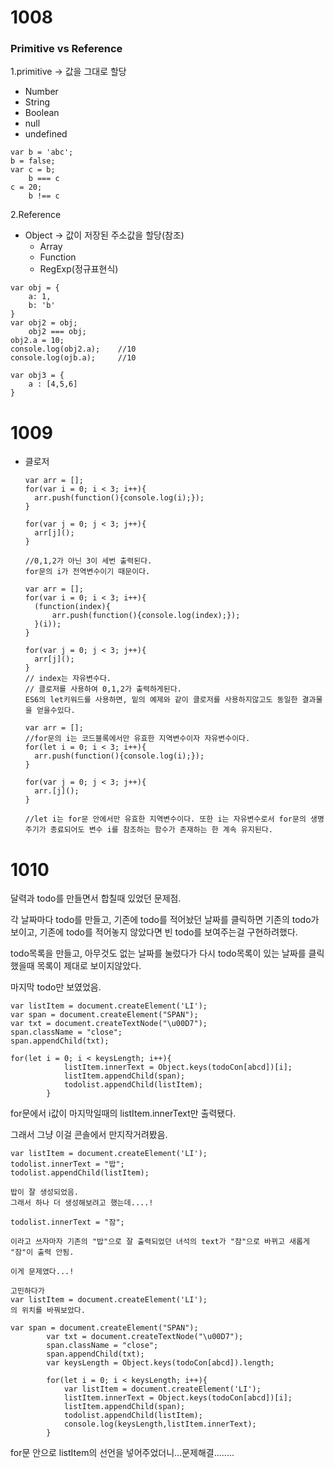 <h1>
    1008
</h1>

<h3>
    Primitive vs Reference
</h3>

1.primitive  -> 값을 그대로 할당 

- Number
- String
- Boolean
- null
- undefined

```
var b = 'abc';
b = false;
var c = b;
	b === c
c = 20;
	b !== c
```



2.Reference

- Object -> 값이 저장된 주소값을 할당(참조)
  - Array
  - Function
  - RegExp(정규표현식)

```
var obj = {
	a: 1,
	b: 'b'
}
var obj2 = obj;
	obj2 === obj;
obj2.a = 10;
console.log(obj2.a);	//10
console.log(ojb.a);		//10

```

```
var obj3 = {
	a : [4,5,6]
}
```



<h1>
    1009
</h1>



- 클로저

  ```
  var arr = [];
  for(var i = 0; i < 3; i++){
  	arr.push(function(){console.log(i);});
  }
  
  for(var j = 0; j < 3; j++){
  	arr[j]();
  }
  
  //0,1,2가 아닌 3이 세번 출력된다.
  for문의 i가 전역변수이기 때문이다.
  
  ```

  ```
  var arr = [];
  for(var i = 0; i < 3; i++){
  	(function(index){
  		arr.push(function(){console.log(index);});
  	}(i));
  }
  
  for(var j = 0; j < 3; j++){
  	arr[j]();
  }
  // index는 자유변수다.
  // 클로저를 사용하여 0,1,2가 출력하게된다.
  ES6의 let키워드를 사용하면, 밑의 예제와 같이 클로저를 사용하지않고도 동일한 결과물을 얻을수있다.
  
  ```

  ```
  var arr = [];
  //for문의 i는 코드블록에서만 유효한 지역변수이자 자유변수이다.
  for(let i = 0; i < 3; i++){
  	arr.push(function(){console.log(i);});
  }
  
  for(var j = 0; j < 3; j++){
  	arr.[j]();
  }
  
  //let i는 for문 안에서만 유효한 지역변수이다. 또한 i는 자유변수로서 for문의 생명주기가 종료되어도 변수 i를 참조하는 함수가 존재하는 한 계속 유지된다.
  
  ```



<h1>
    1010
</h1>

달력과 todo를 만들면서 합칠때 있었던 문제점.



각 날짜마다 todo를 만들고, 기존에 todo를 적어놨던 날짜를 클릭하면 기존의 todo가 보이고,  기존에 todo를 적어놓지 않았다면 빈 todo를 보여주는걸 구현하려했다.

todo목록을 만들고, 아무것도 없는 날짜를 눌렀다가 다시 todo목록이 있는 날짜를 클릭했을때 목록이 제대로 보이지않았다.

마지막 todo만 보였었음.

```
var listItem = document.createElement('LI');
var span = document.createElement("SPAN");
var txt = document.createTextNode("\u00D7");
span.className = "close";
span.appendChild(txt);

for(let i = 0; i < keysLength; i++){
            listItem.innerText = Object.keys(todoCon[abcd])[i];
            listItem.appendChild(span);
            todolist.appendChild(listItem);
        }
```

for문에서 i값이 마지막일때의 listItem.innerText만 출력됐다.

그래서 그냥 이걸 콘솔에서 만지작거려봤음.

```
var listItem = document.createElement('LI');
todolist.innerText = "밥";
todolist.appendChild(listItem);

밥이 잘 생성되었음.
그래서 하나 더 생성해보려고 했는데....!

todolist.innerText = "잠";

이라고 쓰자마자 기존의 "밥"으로 잘 출력되었던 녀석의 text가 "잠"으로 바뀌고 새롭게 "잠"이 출력 안됨.

이게 문제였다...!
```

```
고민하다가 
var listItem = document.createElement('LI');
의 위치를 바꿔보았다.
```



```
var span = document.createElement("SPAN");
        var txt = document.createTextNode("\u00D7");
        span.className = "close";
        span.appendChild(txt);
        var keysLength = Object.keys(todoCon[abcd]).length;
        
        for(let i = 0; i < keysLength; i++){
            var listItem = document.createElement('LI');
            listItem.innerText = Object.keys(todoCon[abcd])[i];
            listItem.appendChild(span);
            todolist.appendChild(listItem);
            console.log(keysLength,listItem.innerText);
        }
```

for문 안으로 listItem의 선언을 넣어주었더니...문제해결........